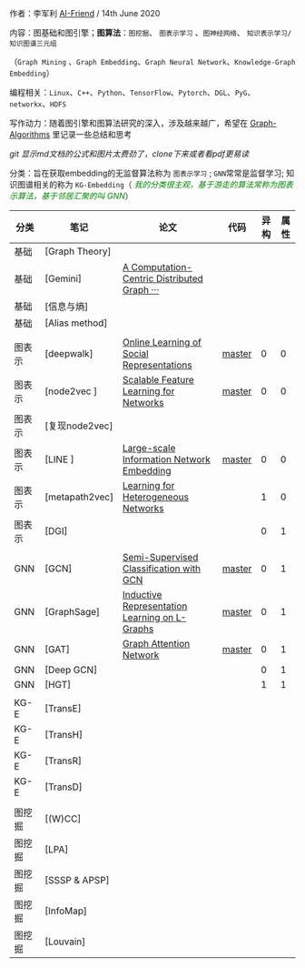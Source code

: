 作者：李军利	[AI-Friend](https://github.com/AI-Friend)    /  14th June 2020

内容：图基础和图引擎；**图算法**：`图挖掘`、 `图表示学习` 、`图神经网络`、 `知识表示学习/知识图谱三元组` 

（`Graph Mining` 、`Graph Embedding`、`Graph Neural Network`、`Knowledge-Graph Embedding`）

编程相关：`Linux`、`C++`、`Python`、`TensorFlow`、`Pytorch`、`DGL`、`PyG`、`networkx`、`HDFS`

写作动力：随着图引擎和图算法研究的深入，涉及越来越广，希望在 [Graph-Algorithms](https://github.com/AI-Friend/Graph-Algorithms) 里记录一些总结和思考

*git 显示md文档的公式和图片太费劲了，clone下来或者看pdf更易读*

分类：旨在获取embedding的无监督算法称为 `图表示学习` ;  `GNN`常常是监督学习; 知识图谱相关的称为 `KG-Embedding`（*<span style='color:green;background:white;'>
  我的分类很主观，基于游走的算法常称为图表示算法，基于邻居汇聚的叫 GNN</span>*）

| 分类   | 笔记           | 论文                                                         | 代码                                                | 异构 | 属性 |
| ------ | -------------- | ------------------------------------------------------------ | --------------------------------------------------- | ---- | ---- |
| 基础   | [Graph Theory] |                                                              |                                                     |      |      |
| 基础   | [Gemini]       | [A Computation-Centric Distributed Graph ···](https://www.usenix.org/system/files/conference/osdi16/osdi16-zhu.pdf) |                                                     |      |      |
| 基础   | [信息与熵]     |                                                              |                                                     |      |      |
| 基础   | [Alias method] |                                                              |                                                     |      |      |
|        |                |                                                              |                                                     |      |      |
| 图表示 | [deepwalk]     | [Online Learning of Social Representations](https://arxiv.org/pdf/1403.6652.pdf) | [master](https://github.com/phanein/deepwalk)       | 0    | 0    |
| 图表示 | [node2vec ]    | [Scalable Feature Learning for Networks](https://cs.stanford.edu/people/jure/pubs/node2vec-kdd16.pdf) | [master](https://github.com/aditya-grover/node2vec) | 0    | 0    |
| 图表示 | [复现node2vec] |                                                              |                                                     |      |      |
| 图表示 | [LINE ]        | [Large-scale Information Network Embedding](https://arxiv.org/abs/1503.03578) | [master](https://github.com/tangjianpku/LINE)       | 0    | 0    |
| 图表示 | [metapath2vec] | [Learning for Heterogeneous Networks](https://ericdongyx.github.io/papers/KDD17-dong-chawla-swami-metapath2vec.pdf) |                                                     | 1    | 0    |
| 图表示 | [DGI]          |                                                              |                                                     | 0    | 1    |
|        |                |                                                              |                                                     |      |      |
| GNN    | [GCN]          | [Semi-Supervised Classification with GCN](https://arxiv.org/abs/1609.02907) | [master](https://github.com/tkipf/gcn)              | 0    | 1    |
| GNN    | [GraphSage]    | [Inductive Representation Learning on L-Graphs](https://arxiv.org/abs/1706.02216) | [master](https://github.com/search?q=graphsage)     | 0    | 1    |
| GNN    | [GAT]          | [Graph Attention Network](https://arxiv.org/abs/1710.10903)  | [master](https://github.com/PetarV-/GAT)            | 0    | 1    |
| GNN    | [Deep GCN]     |                                                              |                                                     | 0    | 1    |
| GNN    | [HGT]          |                                                              |                                                     | 1    | 1    |
|        |                |                                                              |                                                     |      |      |
| KG-E   | [TransE]       |                                                              |                                                     |      |      |
| KG-E   | [TransH]       |                                                              |                                                     |      |      |
| KG-E   | [TransR]       |                                                              |                                                     |      |      |
| KG-E   | [TransD]       |                                                              |                                                     |      |      |
|        |                |                                                              |                                                     |      |      |
| 图挖掘 | [(W)CC]        |                                                              |                                                     |      |      |
| 图挖掘 | [LPA]          |                                                              |                                                     |      |      |
| 图挖掘 | [SSSP & APSP]  |                                                              |                                                     |      |      |
| 图挖掘 | [InfoMap]      |                                                              |                                                     |      |      |
| 图挖掘 | [Louvain]      |                                                              |                                                     |      |      |



